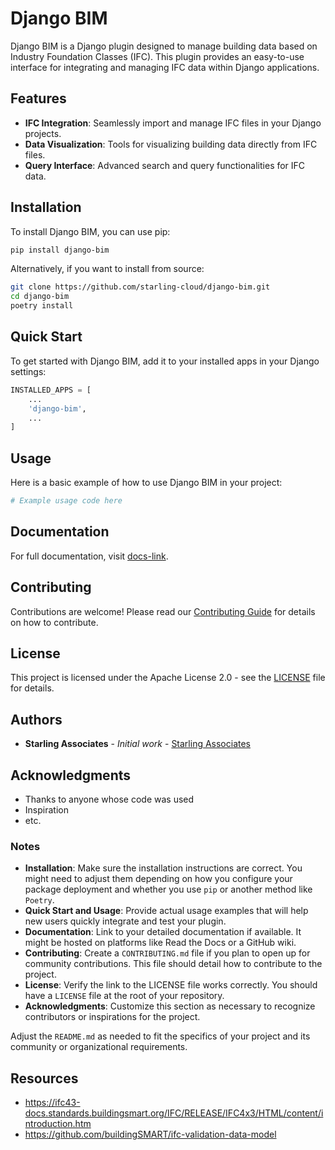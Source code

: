 # Django BIM

Django BIM is a Django plugin designed to manage building data based on Industry Foundation Classes (IFC). This plugin provides an easy-to-use interface for integrating and managing IFC data within Django applications.

## Features

- **IFC Integration**: Seamlessly import and manage IFC files in your Django projects.
- **Data Visualization**: Tools for visualizing building data directly from IFC files.
- **Query Interface**: Advanced search and query functionalities for IFC data.

## Installation

To install Django BIM, you can use pip:

```bash
pip install django-bim
```

Alternatively, if you want to install from source:

```bash
git clone https://github.com/starling-cloud/django-bim.git
cd django-bim
poetry install
```

## Quick Start

To get started with Django BIM, add it to your installed apps in your Django settings:

```python
INSTALLED_APPS = [
    ...
    'django-bim',
    ...
]
```

## Usage

Here is a basic example of how to use Django BIM in your project:

```python
# Example usage code here
```

## Documentation

For full documentation, visit [docs-link](#).

## Contributing

Contributions are welcome! Please read our [Contributing Guide](CONTRIBUTING.md) for details on how to contribute.

## License

This project is licensed under the Apache License 2.0 - see the [LICENSE](LICENSE) file for details.

## Authors

- **Starling Associates** - *Initial work* - [Starling Associates](https://github.com/starling-cloud/django-bim)

## Acknowledgments

- Thanks to anyone whose code was used
- Inspiration
- etc.

### Notes

- **Installation**: Make sure the installation instructions are correct. You might need to adjust them depending on how you configure your package deployment and whether you use `pip` or another method like `Poetry`.
- **Quick Start and Usage**: Provide actual usage examples that will help new users quickly integrate and test your plugin.
- **Documentation**: Link to your detailed documentation if available. It might be hosted on platforms like Read the Docs or a GitHub wiki.
- **Contributing**: Create a `CONTRIBUTING.md` file if you plan to open up for community contributions. This file should detail how to contribute to the project.
- **License**: Verify the link to the LICENSE file works correctly. You should have a `LICENSE` file at the root of your repository.
- **Acknowledgments**: Customize this section as necessary to recognize contributors or inspirations for the project.

Adjust the `README.md` as needed to fit the specifics of your project and its community or organizational requirements.

## Resources

- https://ifc43-docs.standards.buildingsmart.org/IFC/RELEASE/IFC4x3/HTML/content/introduction.htm
- https://github.com/buildingSMART/ifc-validation-data-model